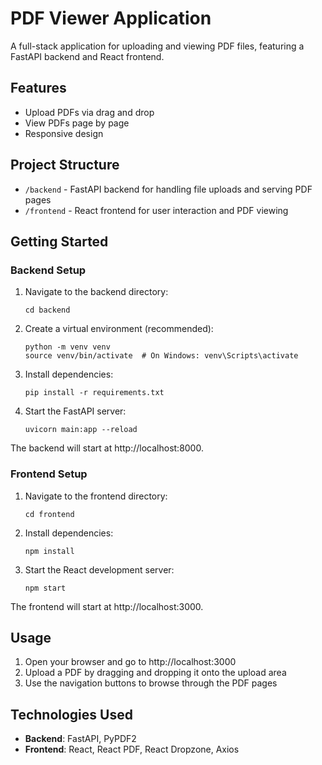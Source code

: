 # PDF Viewer Application

A full-stack application for uploading and viewing PDF files, featuring a FastAPI backend and React frontend.

## Features

- Upload PDFs via drag and drop
- View PDFs page by page
- Responsive design

## Project Structure

- `/backend` - FastAPI backend for handling file uploads and serving PDF pages
- `/frontend` - React frontend for user interaction and PDF viewing

## Getting Started

### Backend Setup

1. Navigate to the backend directory:
   ```
   cd backend
   ```

2. Create a virtual environment (recommended):
   ```
   python -m venv venv
   source venv/bin/activate  # On Windows: venv\Scripts\activate
   ```

3. Install dependencies:
   ```
   pip install -r requirements.txt
   ```

4. Start the FastAPI server:
   ```
   uvicorn main:app --reload
   ```

The backend will start at http://localhost:8000.

### Frontend Setup

1. Navigate to the frontend directory:
   ```
   cd frontend
   ```

2. Install dependencies:
   ```
   npm install
   ```

3. Start the React development server:
   ```
   npm start
   ```

The frontend will start at http://localhost:3000.

## Usage

1. Open your browser and go to http://localhost:3000
2. Upload a PDF by dragging and dropping it onto the upload area
3. Use the navigation buttons to browse through the PDF pages

## Technologies Used

- **Backend**: FastAPI, PyPDF2
- **Frontend**: React, React PDF, React Dropzone, Axios 